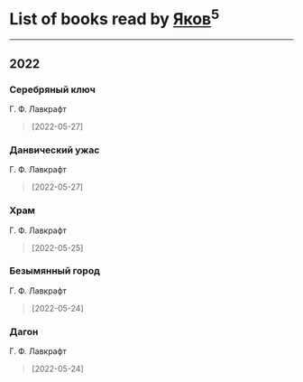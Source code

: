 # List of books read by [Яков](https://plus.google.com/u/0/105550558690336621150/)<sup>5</sup>
---

## 2022

### Серебряный ключ
Г. Ф. Лавкрафт
> [2022-05-27] 


### Данвический ужас
Г. Ф. Лавкрафт
> [2022-05-27] 


### Храм
Г. Ф. Лавкрафт
> [2022-05-25] 


### Безымянный город
Г. Ф. Лавкрафт
> [2022-05-24] 


### Дагон
Г. Ф. Лавкрафт
> [2022-05-24] 




